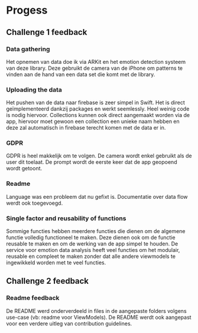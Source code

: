 # Progess

## Challenge 1 feedback

### Data gathering

Het opnemen van data doe ik via ARKit en het emotion detection systeem van deze library. Deze gebruikt de camera van de iPhone om patterns te vinden aan de hand van een data set die komt met de library.

### Uploading the data

Het pushen van de data naar firebase is zeer simpel in Swift. Het is direct geïmplementeerd dankzij packages en werkt seemlessly. Heel weinig code is nodig hiervoor. Collections kunnen ook direct aangemaakt worden via de app, hiervoor moet gewoon een collection een unieke naam hebben en deze zal automatisch in firebase terecht komen met de data er in.

### GDPR

GDPR is heel makkelijk om te volgen. De camera wordt enkel gebruikt als de user dit toelaat. De prompt wordt de eerste keer dat de app geopoend wordt getoont.

### Readme

Language was een probleem dat nu gefixt is. Documentatie over data flow werdt ook toegevoegd.

### Single factor and reusability of functions

Sommige functies hebben meerdere functies die dienen om de algemene functie volledig functioneel te maken. Deze dienen ook om de functie reusable te maken en om de werking van de app simpel te houden. De service voor emotion data analysis heeft veel functies om het modulair, reusable en compleet te maken zonder dat alle andere viewmodels te ingewikkeld worden met te veel functies.

## Challenge 2 feedback

### Readme feedback

De README werd onderverdeeld in files in de aangepaste folders volgens use-case (vb: readme voor ViewModels). De README werdt ook aangepast voor een verdere uitleg van contribution guidelines.